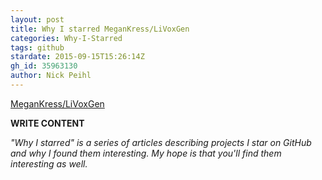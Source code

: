 ```yaml
---
layout: post
title: Why I starred MeganKress/LiVoxGen
categories: Why-I-Starred
tags: github
stardate: 2015-09-15T15:26:14Z
gh_id: 35963130
author: Nick Peihl
---
```


[MeganKress/LiVoxGen](star.repo.html_url)

**WRITE CONTENT**

*"Why I starred" is a series of articles describing projects I star on GitHub and why I found them interesting. My hope is that you'll find them interesting as well.*

